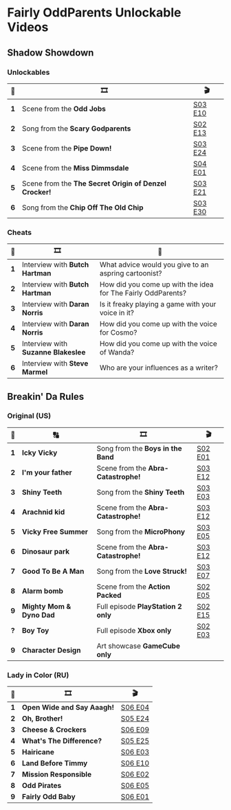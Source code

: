 # Fairly OddParents Unlockable Videos

## Shadow Showdown

### Unlockables

| 🔢 | 🎞️ | 🎬 |
| :-: | --- | --- |
| **1** | Scene from the **Odd Jobs** | [S03 E10](https://fairlyoddparents.fandom.com/wiki/Odd_Jobs) |
| **2** | Song from the **Scary Godparents** | [S02 E13](https://fairlyoddparents.fandom.com/wiki/Scary_Godparents) |
| **3** | Scene from the **Pipe Down!** | [S03 E24](https://fairlyoddparents.fandom.com/wiki/Pipe_Down!) |
| **4** | Scene from the **Miss Dimmsdale** | [S04 E01](https://fairlyoddparents.fandom.com/wiki/Miss_Dimmsdale_(episode)) |
| **5** | Scene from the **The Secret Origin of Denzel Crocker!** | [S03 E21](https://fairlyoddparents.fandom.com/wiki/The_Secret_Origin_of_Denzel_Crocker!) |
| **6** | Song from the **Chip Off The Old Chip** | [S03 E30](https://fairlyoddparents.fandom.com/wiki/Chip_Off_The_Old_Chip) |

### Cheats

| 🔢 | 🎞️ | 💬 |
| :-: | --- | --- |
| **1** | Interview with **Butch Hartman** | What advice would you give to an aspring cartoonist? |
| **2** | Interview with **Butch Hartman** | How did you come up with the idea for The Fairly OddParents? |
| **3** | Interview with **Daran Norris** | Is it freaky playing a game with your voice in it? |
| **4** | Interview with **Daran Norris** | How did you come up with the voice for Cosmo? |
| **5** | Interview with **Suzanne Blakeslee** | How did you come up with the voice of Wanda? |
| **6** | Interview with **Steve Marmel** | Who are your influences as a writer? |

## Breakin' Da Rules

### Original (US)

| 🔢 | 🔠 | 🎞️ | 🎬 |
| :-: | --- | --- | --- |
| **1** | **Icky Vicky** | Song from the **Boys in the Band** | [S02 E01](https://fairlyoddparents.fandom.com/wiki/Boys_in_the_Band) |
| **2** | **I'm your father** | Scene from the **Abra-Catastrophe!** | [S03 E12](https://fairlyoddparents.fandom.com/wiki/Abra-Catastrophe!) |
| **3** | **Shiny Teeth** | Song from the **Shiny Teeth** | [S03 E03](https://fairlyoddparents.fandom.com/wiki/Shiny_Teeth) |
| **4** | **Arachnid kid** | Scene from the **Abra-Catastrophe!** | [S03 E12](https://fairlyoddparents.fandom.com/wiki/Abra-Catastrophe!) |
| **5** | **Vicky Free Summer** | Song from the **MicroPhony**  | [S03 E05](https://fairlyoddparents.fandom.com/wiki/MicroPhony) |
| **6** | **Dinosaur park** | Scene from the **Abra-Catastrophe!** | [S03 E12](https://fairlyoddparents.fandom.com/wiki/Abra-Catastrophe!) |
| **7** | **Good To Be A Man** | Song from the **Love Struck!** | [S03 E07](https://fairlyoddparents.fandom.com/wiki/Love_Struck!) |
| **8** | **Alarm bomb** | Scene from the **Action Packed** | [S02 E05](https://fairlyoddparents.fandom.com/wiki/Action_Packed) |
| **9** | **Mighty Mom & Dyno Dad** | Full episode **PlayStation 2 only** | [S02 E15](https://fairlyoddparents.fandom.com/wiki/Mighty_Mom_and_Dyno_Dad) |
| **?** | **Boy Toy** | Full episode **Xbox only** | [S02 E03](https://fairlyoddparents.fandom.com/wiki/Boy_Toy) |
| **9** | **Character Design** | Art showcase **GameCube only** | |

### Lady in Color (RU)

| 🔢 | 🎞️ | 🎬 |
| :-: | --- | --- |
| **1** | **Open Wide and Say Aaagh!** | [S06 E04](https://fairlyoddparents.fandom.com/wiki/Open_Wide_and_Say_Aaagh!) |
| **2** | **Oh, Brother!** | [S05 E24](https://fairlyoddparents.fandom.com/wiki/Oh,_Brother!) |
| **3** | **Cheese & Crockers** | [S06 E09](https://fairlyoddparents.fandom.com/wiki/Cheese_%26_Crockers) |
| **4** | **What's The Difference?** | [S05 E25](https://fairlyoddparents.fandom.com/wiki/What%27s_The_Difference%3F) |
| **5** | **Hairicane** | [S06 E03](https://fairlyoddparents.fandom.com/wiki/Hairicane) |
| **6** | **Land Before Timmy** | [S06 E10](https://fairlyoddparents.fandom.com/wiki/Land_Before_Timmy) |
| **7** | **Mission Responsible** | [S06 E02](https://fairlyoddparents.fandom.com/wiki/Mission_Responsible) |
| **8** | **Odd Pirates** | [S06 E05](https://fairlyoddparents.fandom.com/wiki/Odd_Pirates) |
| **9** | **Fairly Odd Baby** | [S06 E01](https://fairlyoddparents.fandom.com/wiki/Fairly_Odd_Baby) |
